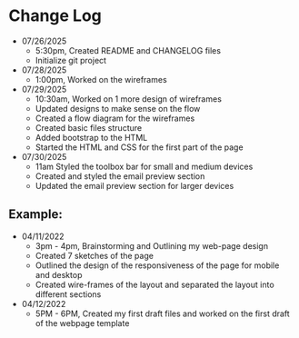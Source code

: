 # Change Log

- 07/26/2025
  - 5:30pm, Created README and CHANGELOG files
  - Initialize git project
- 07/28/2025
  - 1:00pm, Worked on the wireframes
- 07/29/2025
  - 10:30am, Worked on 1 more design of wireframes
  - Updated designs to make sense on the flow
  - Created a flow diagram for the wireframes
  - Created basic files structure
  - Added bootstrap to the HTML
  - Started the HTML and CSS for the first part of the page
- 07/30/2025
  - 11am Styled the toolbox bar for small and medium devices
  - Created and styled the email preview section
  - Updated the email preview section for larger devices

## Example:

- 04/11/2022
  - 3pm - 4pm, Brainstorming and Outlining my web-page design
  - Created 7 sketches of the page
  - Outlined the design of the responsiveness of the page for mobile and desktop
  - Created wire-frames of the layout and separated the layout into different sections
- 04/12/2022
  - 5PM - 6PM, Created my first draft files and worked on the first draft of the webpage template
